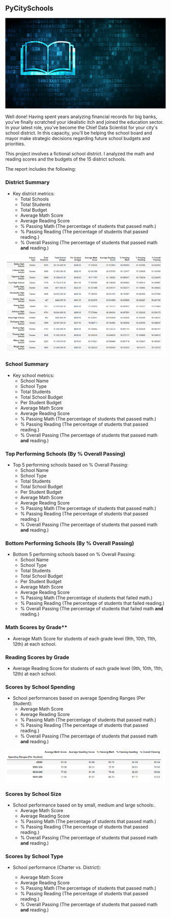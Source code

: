 ## PyCitySchools

![Education](Images/education.png)

Well done! Having spent years analyzing financial records for big banks, you've finally scratched your idealistic itch and joined the education sector. In your latest role, you've become the Chief Data Scientist for your city's school district. In this capacity, you'll be helping the  school board and mayor make strategic decisions regarding future school budgets and priorities.

This project involves a fictional school district. I analyzed the math and reading scores and the budgets of the 15 district schools.

The report includes the following:

### District Summary

* Key district metrics:
  * Total Schools
  * Total Students
  * Total Budget
  * Average Math Score
  * Average Reading Score
  * % Passing Math (The percentage of students that passed math.)
  * % Passing Reading (The percentage of students that passed reading.)
  * % Overall Passing (The percentage of students that passed math **and** reading.)
  
![District Breakdown](Images/school_overview.png)

### School Summary

* Key school metrics:
  * School Name
  * School Type
  * Total Students
  * Total School Budget
  * Per Student Budget
  * Average Math Score
  * Average Reading Score
  * % Passing Math (The percentage of students that passed math.)
  * % Passing Reading (The percentage of students that passed reading.)
  * % Overall Passing (The percentage of students that passed math **and** reading.)

### Top Performing Schools (By % Overall Passing)

* Top 5 performing schools based on % Overall Passing:
  * School Name
  * School Type
  * Total Students
  * Total School Budget
  * Per Student Budget
  * Average Math Score
  * Average Reading Score
  * % Passing Math (The percentage of students that passed math.)
  * % Passing Reading (The percentage of students that passed reading.)
  * % Overall Passing (The percentage of students that passed math **and** reading.)

### Bottom Performing Schools (By % Overall Passing)

* Bottom 5 performing schools based on % Overall Passing:
  * School Name
  * School Type
  * Total Students
  * Total School Budget
  * Per Student Budget
  * Average Math Score
  * Average Reading Score
  * % Passing Math (The percentage of students that failed math.)
  * % Passing Reading (The percentage of students that failed reading.)
  * % Overall Passing (The percentage of students that failed math **and** reading.)

### Math Scores by Grade\*\*

* Average Math Score for students of each grade level (9th, 10th, 11th, 12th) at each school.

### Reading Scores by Grade

* Average Reading Score for students of each grade level (9th, 10th, 11th, 12th) at each school.

### Scores by School Spending

* School performances based on average Spending Ranges (Per Student):
  * Average Math Score
  * Average Reading Score
  * % Passing Math (The percentage of students that passed math.)
  * % Passing Reading (The percentage of students that passed reading.)
  * % Overall Passing (The percentage of students that passed math **and** reading.)
  
![Average Spending](Images/bins.png)

### Scores by School Size

* School performance based on by small, medium and large schools:.
  * Average Math Score
  * Average Reading Score
  * % Passing Math (The percentage of students that passed math.)
  * % Passing Reading (The percentage of students that passed reading.)
  * % Overall Passing (The percentage of students that passed math **and** reading.)

### Scores by School Type

* School performance (Charter vs. District):

  * Average Math Score
  * Average Reading Score
  * % Passing Math (The percentage of students that passed math.)
  * % Passing Reading (The percentage of students that passed reading.)
  * % Overall Passing (The percentage of students that passed math **and** reading.)


